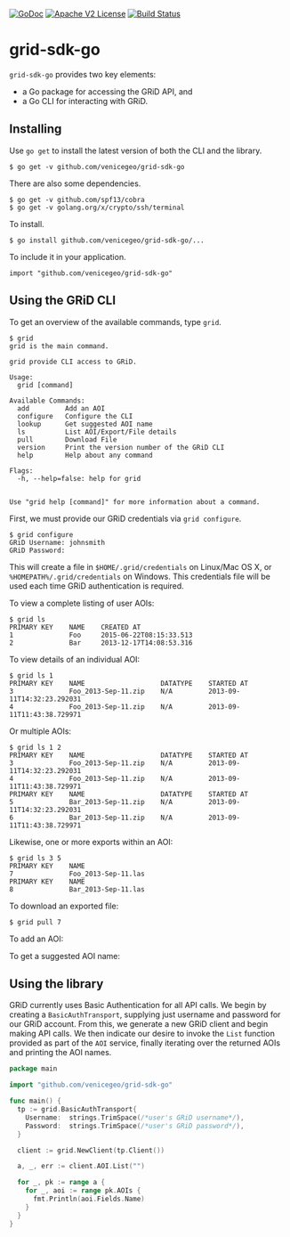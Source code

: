 [![GoDoc](https://godoc.org/github.com/venicegeo/grid-sdk-go?status.svg)](https://godoc.org/github.com/venicegeo/grid-sdk-go)
[![Apache V2 License](http://img.shields.io/badge/license-Apache%20V2-blue.svg)](https://github.com/venicegeo/grid-sdk-go/blob/master/LICENSE.txt)
[![Build Status](https://travis-ci.org/venicegeo/grid-sdk-go.svg?branch=master)](https://travis-ci.org/venicegeo/grid-sdk-go)

# grid-sdk-go

`grid-sdk-go` provides two key elements:

* a Go package for accessing the GRiD API, and
* a Go CLI for interacting with GRiD.

## Installing

Use `go get` to install the latest version of both the CLI and the library.

    $ go get -v github.com/venicegeo/grid-sdk-go

There are also some dependencies.

    $ go get -v github.com/spf13/cobra
    $ go get -v golang.org/x/crypto/ssh/terminal

To install.

    $ go install github.com/venicegeo/grid-sdk-go/...

To include it in your application.

    import "github.com/venicegeo/grid-sdk-go"

## Using the GRiD CLI

To get an overview of the available commands, type `grid`.

    $ grid
    grid is the main command.

    grid provide CLI access to GRiD.

    Usage:
      grid [command]

    Available Commands:
      add         Add an AOI
      configure   Configure the CLI
      lookup      Get suggested AOI name
      ls          List AOI/Export/File details
      pull        Download File
      version     Print the version number of the GRiD CLI
      help        Help about any command

    Flags:
      -h, --help=false: help for grid


    Use "grid help [command]" for more information about a command.

First, we must provide our GRiD credentials via `grid configure`.

    $ grid configure
    GRiD Username: johnsmith
    GRiD Password:

This will create a file in `$HOME/.grid/credentials` on Linux/Mac OS X, or `%HOMEPATH%/.grid/credentials` on Windows. This credentials file will be used each time GRiD authentication is required.

To view a complete listing of user AOIs:

    $ grid ls
    PRIMARY KEY    NAME    CREATED AT
    1              Foo     2015-06-22T08:15:33.513
    2              Bar     2013-12-17T14:08:53.316

To view details of an individual AOI:

    $ grid ls 1
    PRIMARY KEY    NAME                   DATATYPE    STARTED AT
    3              Foo_2013-Sep-11.zip    N/A         2013-09-11T14:32:23.292031
    4              Foo_2013-Sep-11.zip    N/A         2013-09-11T11:43:38.729971

Or multiple AOIs:

    $ grid ls 1 2
    PRIMARY KEY    NAME                   DATATYPE    STARTED AT
    3              Foo_2013-Sep-11.zip    N/A         2013-09-11T14:32:23.292031
    4              Foo_2013-Sep-11.zip    N/A         2013-09-11T11:43:38.729971
    PRIMARY KEY    NAME                   DATATYPE    STARTED AT
    5              Bar_2013-Sep-11.zip    N/A         2013-09-11T14:32:23.292031
    6              Bar_2013-Sep-11.zip    N/A         2013-09-11T11:43:38.729971

Likewise, one or more exports within an AOI:

    $ grid ls 3 5
    PRIMARY KEY    NAME
    7              Foo_2013-Sep-11.las
    PRIMARY KEY    NAME
    8              Bar_2013-Sep-11.las

To download an exported file:

    $ grid pull 7

To add an AOI:

To get a suggested AOI name:

## Using the library

GRiD currently uses Basic Authentication for all API calls. We begin by creating a `BasicAuthTransport`, supplying just username and password for our GRiD account. From this, we generate a new GRiD client and begin making API calls. We then indicate our desire to invoke the `List` function provided as part of the `AOI` service, finally iterating over the returned AOIs and printing the AOI names.

```go
package main

import "github.com/venicegeo/grid-sdk-go"

func main() {
  tp := grid.BasicAuthTransport{
    Username:  strings.TrimSpace(/*user's GRiD username*/),
    Password:  strings.TrimSpace(/*user's GRiD password*/),
  }

  client := grid.NewClient(tp.Client())

  a, _, err := client.AOI.List("")

  for _, pk := range a {
    for _, aoi := range pk.AOIs {
      fmt.Println(aoi.Fields.Name)
    }
  }
}
```
